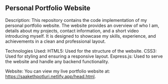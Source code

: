 ## Personal Portfolio Website 
Description: This repository contains the code implementation of my personal portfolio website. The website provides an overview of who I am, details about my projects, contact information, and a short video introducing myself. It is designed to showcase my skills, experience, and achievements in a clean and professional layout.

Technologies Used:
HTML5: Used for the structure of the website.
CSS3: Used for styling and ensuring a responsive layout.
Express.js: Used to serve the website and handle any backend functionality.

Website: You can view my live portfolio website at: https://saakethpotluri.netlify.app/head.html.
